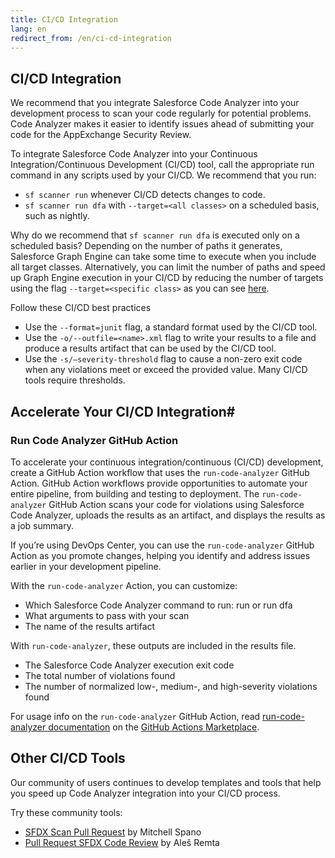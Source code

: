 ```yaml
---
title: CI/CD Integration
lang: en
redirect_from: /en/ci-cd-integration
---
```

## CI/CD Integration
We recommend that you integrate Salesforce Code Analyzer into your development process to scan your code regularly for potential problems. Code Analyzer makes it easier to identify issues ahead of submitting your code for the AppExchange Security Review.

To integrate Salesforce Code Analyzer into your Continuous Integration/Continuous Development (CI/CD) tool, call the appropriate run command in any scripts used by your CI/CD. We recommend that you run:

* `sf scanner run` whenever CI/CD detects changes to code.
* `sf scanner run dfa` with `--target=<all classes>` on a scheduled basis, such as nightly.

Why do we recommend that `sf scanner run dfa` is executed only on a scheduled basis? Depending on the number of paths it generates, Salesforce Graph Engine can take some time to execute when you include all target classes. Alternatively, you can limit the number of paths and speed up Graph Engine execution in your CI/CD by reducing the number of targets using the flag `--target=<specific class>` as you can see [here](https://forcedotcom.github.io/sfdx-scanner/en/v3.x/scanner-commands/dfa/).

Follow these CI/CD best practices

* Use the `--format=junit` flag, a standard format used by the CI/CD tool.
* Use the `-o/--outfile=<name>.xml` flag to write your results to a file and produce a results artifact that can be used by the CI/CD tool.
* Use the `-s/–severity-threshold` flag to cause a non-zero exit code when any violations meet or exceed the provided value. Many CI/CD tools require thresholds.

## Accelerate Your CI/CD Integration#

### Run Code Analyzer GitHub Action

To accelerate your continuous integration/continuous (CI/CD) development, create a GitHub Action workflow that uses the `run-code-analyzer` GitHub Action. GitHub Action workflows provide opportunities to automate your entire pipeline, from building and testing to deployment. The `run-code-analyzer` GitHub Action scans your code for violations using Salesforce Code Analyzer, uploads the results as an artifact, and displays the results as a job summary. 

If you’re using DevOps Center, you can use the `run-code-analyzer` GitHub Action as you promote changes, helping you identify and address issues earlier in your development pipeline.

With the `run-code-analyzer` Action, you can customize:

* Which Salesforce Code Analyzer command to run: run or run dfa
* What arguments to pass with your scan
* The name of the results artifact

With `run-code-analyzer`, these outputs are included in the results file.

* The Salesforce Code Analyzer execution exit code
* The total number of violations found
* The number of normalized low-,  medium-, and high-severity violations found

For usage info on the `run-code-analyzer` GitHub Action, read [run-code-analyzer documentation](https://github.com/marketplace/actions/run-salesforce-code-analyzer) on the [GitHub Actions Marketplace](https://github.com/marketplace).

## Other CI/CD Tools

Our community of users continues to develop templates and tools that help you speed up Code Analyzer integration into your CI/CD process.

Try these community tools:

* [SFDX Scan Pull Request](https://github.com/marketplace/actions/sfdx-scan-pull-request) by Mitchell Spano
* [Pull Request SFDX Code Review](https://github.com/marketplace/actions/pull-request-sfdx-code-review) by Aleš Remta
